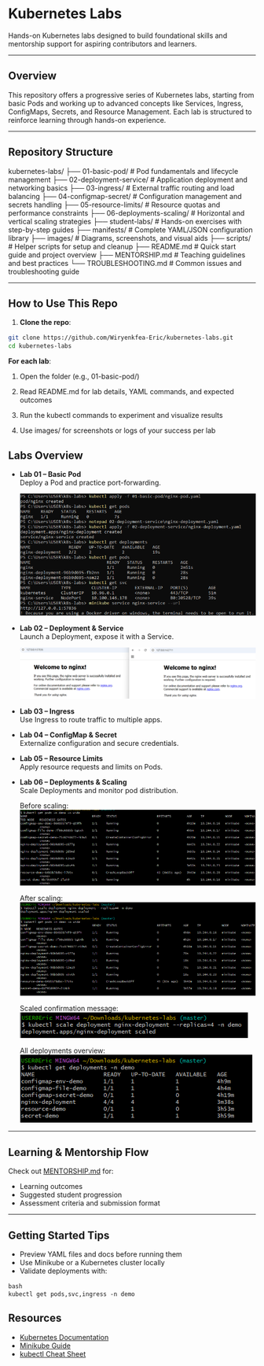 # Kubernetes Labs

Hands-on Kubernetes labs designed to build foundational skills and mentorship support for aspiring contributors and learners.

---

## Overview

This repository offers a progressive series of Kubernetes labs, starting from basic Pods and working up to advanced concepts like Services, Ingress, ConfigMaps, Secrets, and Resource Management. Each lab is structured to reinforce learning through hands-on experience.

---

## Repository Structure

kubernetes-labs/
├── 01-basic-pod/             # Pod fundamentals and lifecycle management
├── 02-deployment-service/    # Application deployment and networking basics
├── 03-ingress/               # External traffic routing and load balancing
├── 04-configmap-secret/      # Configuration management and secrets handling
├── 05-resource-limits/       # Resource quotas and performance constraints
├── 06-deployments-scaling/   # Horizontal and vertical scaling strategies
├── student-labs/             # Hands-on exercises with step-by-step guides
├── manifests/                # Complete YAML/JSON configuration library
├── images/                   # Diagrams, screenshots, and visual aids
├── scripts/                  # Helper scripts for setup and cleanup
├── README.md                 # Quick start guide and project overview
├── MENTORSHIP.md             # Teaching guidelines and best practices
└── TROUBLESHOOTING.md        # Common issues and troubleshooting guide

---

## How to Use This Repo

1. **Clone the repo**:

```bash
git clone https://github.com/Wiryenkfea-Eric/kubernetes-labs.git
cd kubernetes-labs
```



**For each lab**:

1. Open the folder (e.g., 01-basic-pod/)

2. Read README.md for lab details, YAML commands, and expected outcomes

3. Run the kubectl commands to experiment and visualize results

4. Use images/ for screenshots or logs of your success per lab


## Labs Overview

- **Lab 01 – Basic Pod**  
  Deploy a Pod and practice port-forwarding.
  
  ![Running Pods](images/running-pods)
  
- **Lab 02 – Deployment & Service**  
  Launch a Deployment, expose it with a Service.

  ![Service Exposure](images/service-exposure-nginx-and-apache)

- **Lab 03 – Ingress**  
  Use Ingress to route traffic to multiple apps.

- **Lab 04 – ConfigMap & Secret**  
  Externalize configuration and secure credentials.

- **Lab 05 – Resource Limits**  
  Apply resource requests and limits on Pods.

- **Lab 06 – Deployments & Scaling**  
  Scale Deployments and monitor pod distribution.

  Before scaling:
  ![Before Scaling](images/before-scaling)

  After scaling:
  ![Scaled from 2 to 4](images/scaled-from-2-to-4)

  Scaled confirmation message:
  ![Scaled Message](images/scaled-message)

  All deployments overview:
  ![All Deployments](images/all-deployments)

---

## Learning & Mentorship Flow

Check out [MENTORSHIP.md](./MENTORSHIP.md) for:

- Learning outcomes  
- Suggested student progression  
- Assessment criteria and submission format  

---

## Getting Started Tips

- Preview YAML files and docs before running them  
- Use Minikube or a Kubernetes cluster locally  
- Validate deployments with:  

```
bash
kubectl get pods,svc,ingress -n demo
```

## Resources

- [Kubernetes Documentation](https://kubernetes.io/docs/home/)
- [Minikube Guide](https://minikube.sigs.k8s.io/docs/start/)
- [kubectl Cheat Sheet](https://kubernetes.io/docs/reference/kubectl/cheatsheet/)

